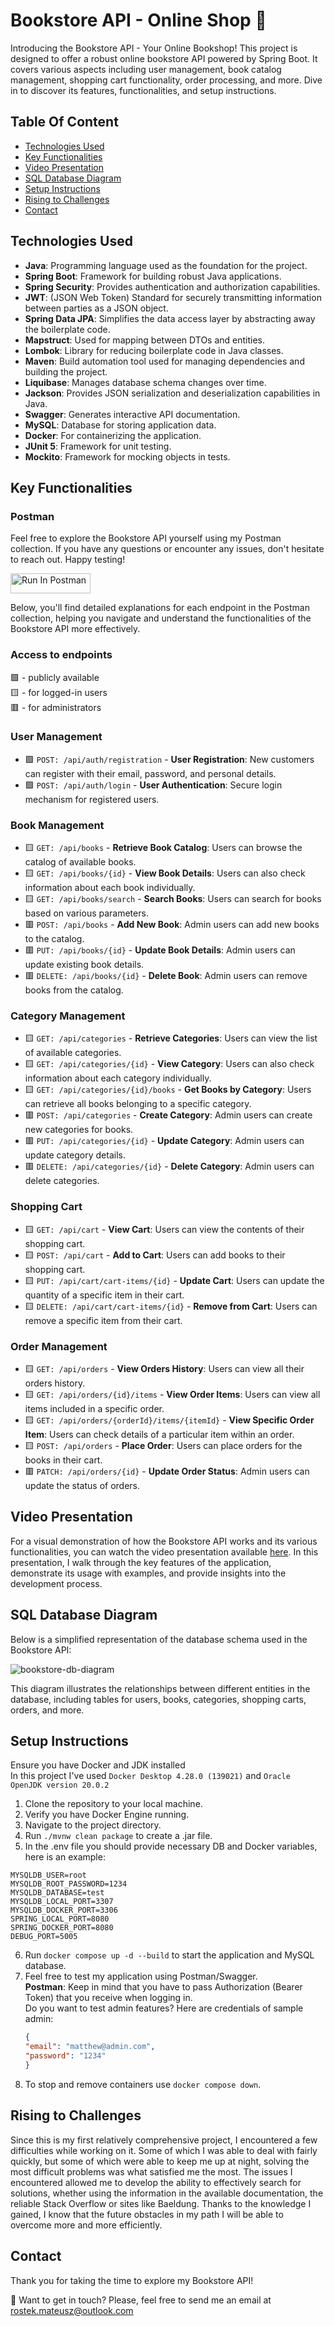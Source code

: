 # Bookstore API - Online Shop 📖

Introducing the Bookstore API - Your Online Bookshop! This project is designed to offer a robust online bookstore API powered by Spring Boot. It covers various aspects including user management, book catalog management, shopping cart functionality, order processing, and more. Dive in to discover its features, functionalities, and setup instructions.

## Table Of Content
- [Technologies Used](#technologies-used)
- [Key Functionalities](#key-functionalities)
- [Video Presentation](#video-presentation)
- [SQL Database Diagram](#sql-database-diagram)
- [Setup Instructions](#setup-instructions)
- [Rising to Challenges](#rising-to-challenges)
- [Contact](#contact)

## Technologies Used

- **Java**: Programming language used as the foundation for the project.
- **Spring Boot**: Framework for building robust Java applications.
- **Spring Security**: Provides authentication and authorization capabilities.
- **JWT**: (JSON Web Token) Standard for securely transmitting information between parties as a JSON object.
- **Spring Data JPA**: Simplifies the data access layer by abstracting away the boilerplate code.
- **Mapstruct**: Used for mapping between DTOs and entities.
- **Lombok**: Library for reducing boilerplate code in Java classes.
- **Maven**: Build automation tool used for managing dependencies and building the project.
- **Liquibase**: Manages database schema changes over time.
- **Jackson**: Provides JSON serialization and deserialization capabilities in Java.
- **Swagger**: Generates interactive API documentation.
- **MySQL**: Database for storing application data.
- **Docker**: For containerizing the application.
- **JUnit 5**: Framework for unit testing.
- **Mockito**: Framework for mocking objects in tests.

## Key Functionalities

### Postman

Feel free to explore the Bookstore API yourself using my Postman collection. If you have any questions or encounter any issues, don't hesitate to reach out. Happy testing!

[<img src="https://run.pstmn.io/button.svg" alt="Run In Postman" style="width: 128px; height: 32px;">](https://god.gw.postman.com/run-collection/32395887-2c05542b-d87d-48ed-be3c-6eca6b546f65?action=collection%2Ffork&source=rip_markdown&collection-url=entityId%3D32395887-2c05542b-d87d-48ed-be3c-6eca6b546f65%26entityType%3Dcollection%26workspaceId%3D1b3a52a2-587d-4ebc-940e-048110041ee1)

Below, you'll find detailed explanations for each endpoint in the Postman collection, helping you navigate and understand the functionalities of the Bookstore API more effectively.


### Access to endpoints
🟩 - publicly available  
🟨 - for logged-in users  
🟥 - for administrators  


### User Management

- 🟩 `POST: /api/auth/registration` - **User Registration**: New customers can register with their email, password, and personal details.
- 🟩 `POST: /api/auth/login` - **User Authentication**: Secure login mechanism for registered users.

### Book Management

- 🟨 `GET: /api/books` - **Retrieve Book Catalog**: Users can browse the catalog of available books.
- 🟨 `GET: /api/books/{id}` - **View Book Details**: Users can also check information about each book individually.
- 🟨 `GET: /api/books/search` - **Search Books**: Users can search for books based on various parameters.
- 🟥 `POST: /api/books` - **Add New Book**: Admin users can add new books to the catalog.
- 🟥 `PUT: /api/books/{id}` - **Update Book Details**: Admin users can update existing book details.
- 🟥 `DELETE: /api/books/{id}` - **Delete Book**: Admin users can remove books from the catalog.

### Category Management

- 🟨 `GET: /api/categories` - **Retrieve Categories**: Users can view the list of available categories.
- 🟨 `GET: /api/categories/{id}` - **View Category**: Users can also check information about each category individually.
- 🟨 `GET: /api/categories/{id}/books` - **Get Books by Category**: Users can retrieve all books belonging to a specific category.
- 🟥 `POST: /api/categories` - **Create Category**: Admin users can create new categories for books.
- 🟥 `PUT: /api/categories/{id}` - **Update Category**: Admin users can update category details.
- 🟥 `DELETE: /api/categories/{id}` - **Delete Category**: Admin users can delete categories.

### Shopping Cart

- 🟨 `GET: /api/cart` - **View Cart**: Users can view the contents of their shopping cart.
- 🟨 `POST: /api/cart` - **Add to Cart**: Users can add books to their shopping cart.
- 🟨 `PUT: /api/cart/cart-items/{id}` - **Update Cart**: Users can update the quantity of a specific item in their cart.
- 🟨 `DELETE: /api/cart/cart-items/{id}` - **Remove from Cart**: Users can remove a specific item from their cart.

### Order Management

- 🟨 `GET: /api/orders` - **View Orders History**: Users can view all their orders history.
- 🟨 `GET: /api/orders/{id}/items` - **View Order Items**: Users can view all items included in a specific order.
- 🟨 `GET: /api/orders/{orderId}/items/{itemId}` - **View Specific Order Item**: Users can check details of a particular item within an order.
- 🟨 `POST: /api/orders` - **Place Order**: Users can place orders for the books in their cart.
- 🟥 `PATCH: /api/orders/{id}` - **Update Order Status**: Admin users can update the status of orders.

## Video Presentation

For a visual demonstration of how the Bookstore API works and its various functionalities, you can watch the video presentation available [here](https://www.loom.com/share/2464c0541478423c9b88868330317bd8). In this presentation, I walk through the key features of the application, demonstrate its usage with examples, and provide insights into the development process.

## SQL Database Diagram
Below is a simplified representation of the database schema used in the Bookstore API:

![bookstore-db-diagram](bookstore-db-diagram.png)

This diagram illustrates the relationships between different entities in the database, including tables for users, books, categories, shopping carts, orders, and more.

## Setup Instructions
Ensure you have Docker and JDK installed  
In this project I've used `Docker Desktop 4.28.0 (139021)` and `Oracle OpenJDK version 20.0.2`

1. Clone the repository to your local machine.
2. Verify you have Docker Engine running.
3. Navigate to the project directory.
4. Run `./mvnw clean package` to create a .jar file.
5. In the .env file you should provide necessary DB and Docker variables, here is an example:  
```mysql
MYSQLDB_USER=root  
MYSQLDB_ROOT_PASSWORD=1234  
MYSQLDB_DATABASE=test  
MYSQLDB_LOCAL_PORT=3307  
MYSQLDB_DOCKER_PORT=3306  
SPRING_LOCAL_PORT=8080  
SPRING_DOCKER_PORT=8080  
DEBUG_PORT=5005
```
6. Run `docker compose up -d --build` to start the application and MySQL database.
7. Feel free to test my application using Postman/Swagger.  
   **Postman**: Keep in mind that you have to pass Authorization (Bearer Token) that you receive when logging in.  
  Do you want to test admin features? Here are credentials of sample admin:  
   ```json
   {
   "email": "matthew@admin.com",
   "password": "1234"
   }
   ```
8. To stop and remove containers use `docker compose down`.

## Rising to Challenges

Since this is my first relatively comprehensive project, I encountered a few difficulties while working on it. Some of which I was able to deal with fairly quickly, but some of which were able to keep me up at night, solving the most difficult problems was what satisfied me the most. The issues I encountered allowed me to develop the ability to effectively search for solutions, whether using the information in the available documentation, the reliable Stack Overflow or sites like Baeldung. Thanks to the knowledge I gained, I know that the future obstacles in my path I will be able to overcome more and more efficiently.

## Contact
Thank you for taking the time to explore my Bookstore API!

📧 Want to get in touch? Please, feel free to send me an email at rostek.mateusz@outlook.com
